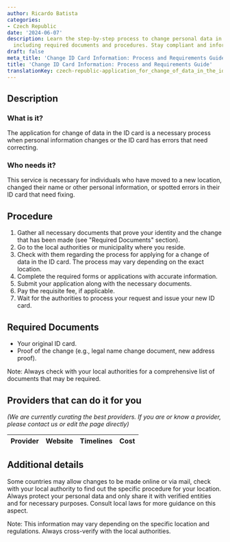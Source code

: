 ```yaml
---
author: Ricardo Batista
categories:
- Czech Republic
date: '2024-06-07'
description: Learn the step-by-step process to change personal data in your ID card,
  including required documents and procedures. Stay compliant and informed.
draft: false
meta_title: 'Change ID Card Information: Process and Requirements Guide'
title: 'Change ID Card Information: Process and Requirements Guide'
translationKey: czech-republic-application_for_change_of_data_in_the_id_card
---
```


## Description
### What is it?
The application for change of data in the ID card is a necessary process when personal information changes or the ID card has errors that need correcting. 

### Who needs it?
This service is necessary for individuals who have moved to a new location, changed their name or other personal information, or spotted errors in their ID card that need fixing.

## Procedure
1. Gather all necessary documents that prove your identity and the change that has been made (see "Required Documents" section).
2. Go to the local authorities or municipality where you reside.
3. Check with them regarding the process for applying for a change of data in the ID card. The process may vary depending on the exact location.
4. Complete the required forms or applications with accurate information.
5. Submit your application along with the necessary documents.
6. Pay the requisite fee, if applicable.
7. Wait for the authorities to process your request and issue your new ID card.

## Required Documents
- Your original ID card.
- Proof of the change (e.g., legal name change document, new address proof).

Note: Always check with your local authorities for a comprehensive list of documents that may be required.

## Providers that can do it for you

_(We are currently curating the best providers. If you are or know a provider, please contact us or edit the page directly)_

| Provider        |     Website     |     Timelines    |       Cost      |
| --------------- | --------------- |  :-------------: | :-------------: |

## Additional details
Some countries may allow changes to be made online or via mail, check with your local authority to find out the specific procedure for your location.
Always protect your personal data and only share it with verified entities and for necessary purposes. Consult local laws for more guidance on this aspect. 

Note: This information may vary depending on the specific location and regulations. Always cross-verify with the local authorities.